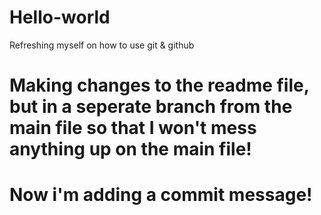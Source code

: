 # Hello-world
Refreshing myself on how to use git &amp; github


# Making changes to the readme file, but in a seperate branch from the main file so that I won't mess anything up on the main file!

# Now i'm adding a commit message!
